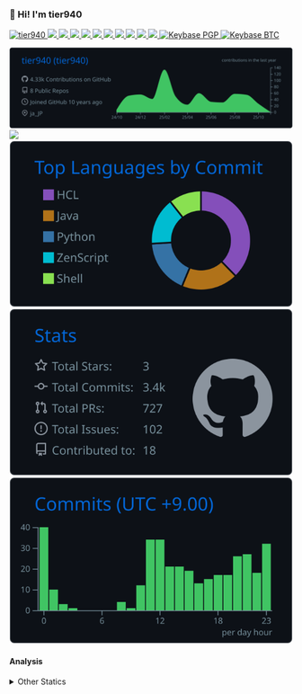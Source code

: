 ### 👋 Hi! I'm tier940

<p align="left"> 
  <a href="https://github.com/tier940/tier940/">
    <img src="https://komarev.com/ghpvc/?username=tier940" alt="tier940" />
  </a>
  <a href="http://twitter.com/tier940">
    <img height="20" src="https://img.shields.io/twitter/follow/tier940?label=Twitter&logo=twitter&style=flat" />
  </a>
  <a href="https://github.com/tier940">
    <img height="20" src="https://img.shields.io/github/followers/tier940?label=follow&logo=github&style=flat" />
  </a>
  <a href="https://www.reddit.com/user/tier940">
    <img height="20" src="https://img.shields.io/reddit/user-karma/combined/tier940?label=Reddit&logo=reddit&style=flat" />
  </a>
  <a href="https://stackoverflow.com/users/17317833/tier940">
    <img height="20" src="https://img.shields.io/stackexchange/stackoverflow/r/17317833?label=StackOverflow&logo=stack-overflow&style=flat" />
  </a>
  <a href="https://zenn.dev/tier940">
    <img height="20" src="https://zenn.badge.nikaera.com/s/tier940/likes" />
  </a>
  <a href="https://zenn.dev/tier940">
    <img height="20" src="https://zenn.badge.nikaera.com/s/tier940/followers" />
  </a>
  <a href="https://zenn.dev/tier940">
    <img height="20" src="https://zenn.badge.nikaera.com/s/tier940/articles" />
  </a>
  <a href="http://qiita.com/tier940">
    <img height="20" src="https://qiita-badge.apiapi.app/s/tier940/posts.svg" />
  </a>
  <a href="http://qiita.com/tier940">
    <img height="20" src="https://qiita-badge.apiapi.app/s/tier940/contributions.svg" />
  </a>
  <a href="https://github.com/tier940/tier940/">
    <img height="20" src="https://github.com/tier940/tier940/actions/workflows/main.yml/badge.svg" />
  </a>
  <a href="https://keybase.io/tier940">
    <img alt="Keybase PGP" src="https://img.shields.io/keybase/pgp/tier940">
  </a>
  <a href="https://keybase.io/tier940">
    <img alt="Keybase BTC" src="https://img.shields.io/keybase/btc/tier940">
  </a>
</p>

[![](https://raw.githubusercontent.com/tier940/tier940/main/profile-summary-card-output/github_dark/0-profile-details.svg)](https://github.com/vn7n24fzkq/github-profile-summary-cards)
[![](https://raw.githubusercontent.com/tier940/tier940/main/profile-summary-card-output/github_dark/1-repos-per-language.svg)](https://github.com/vn7n24fzkq/github-profile-summary-cards) [![](https://raw.githubusercontent.com/tier940/tier940/main/profile-summary-card-output/github_dark/2-most-commit-language.svg)](https://github.com/vn7n24fzkq/github-profile-summary-cards)
[![](https://raw.githubusercontent.com/tier940/tier940/main/profile-summary-card-output/github_dark/3-stats.svg)](https://github.com/vn7n24fzkq/github-profile-summary-cards) [![](https://raw.githubusercontent.com/tier940/tier940/main/profile-summary-card-output/github_dark/4-productive-time.svg)](https://github.com/vn7n24fzkq/github-profile-summary-cards)


#### Analysis
<!-- <img height="150" src="https://github.com/tier940/tier940/blob/master/images/stat.svg" alt="Alternative Text"/> -->

<details>
  <summary>Other Statics</summary>
  <!--START_SECTION:waka-->
![Code Time](http://img.shields.io/badge/Code%20Time-4%2C354%20hrs%2028%20mins-blue)

**🐱 My GitHub Data** 

> 📦 34.6 kB Used in GitHub's Storage 
 > 
> 💼 Opted to Hire
 > 
> 📜 8 Public Repositories 
 > 
> 🔑 4 Private Repositories 
 > 
**I'm an Early 🐤** 

```text
🌞 Morning                2480 commits        ████░░░░░░░░░░░░░░░░░░░░░   16.24 % 
🌆 Daytime                5604 commits        █████████░░░░░░░░░░░░░░░░   36.70 % 
🌃 Evening                5609 commits        █████████░░░░░░░░░░░░░░░░   36.73 % 
🌙 Night                  1577 commits        ███░░░░░░░░░░░░░░░░░░░░░░   10.33 % 
```
📅 **I'm Most Productive on Saturday** 

```text
Monday                   1508 commits        ██░░░░░░░░░░░░░░░░░░░░░░░   09.88 % 
Tuesday                  2507 commits        ████░░░░░░░░░░░░░░░░░░░░░   16.42 % 
Wednesday                1870 commits        ███░░░░░░░░░░░░░░░░░░░░░░   12.25 % 
Thursday                 1613 commits        ███░░░░░░░░░░░░░░░░░░░░░░   10.56 % 
Friday                   2130 commits        ███░░░░░░░░░░░░░░░░░░░░░░   13.95 % 
Saturday                 2864 commits        █████░░░░░░░░░░░░░░░░░░░░   18.76 % 
Sunday                   2778 commits        █████░░░░░░░░░░░░░░░░░░░░   18.19 % 
```


📊 **This Week I Spent My Time On** 

```text
🕑︎ Time Zone: Asia/Tokyo

💬 Programming Languages: 
Other                    23 hrs 3 mins       ███████████████████████░░   91.59 % 
Java                     53 mins             █░░░░░░░░░░░░░░░░░░░░░░░░   03.51 % 
Markdown                 37 mins             █░░░░░░░░░░░░░░░░░░░░░░░░   02.47 % 
INI                      10 mins             ░░░░░░░░░░░░░░░░░░░░░░░░░   00.71 % 
Git                      9 mins              ░░░░░░░░░░░░░░░░░░░░░░░░░   00.60 % 

🔥 Editors: 
Edge                     20 hrs 38 mins      █████████████████████░░░░   82.02 % 
Chrome                   2 hrs 21 mins       ██░░░░░░░░░░░░░░░░░░░░░░░   09.36 % 
VS Code                  1 hr 19 mins        █░░░░░░░░░░░░░░░░░░░░░░░░   05.27 % 
IntelliJ IDEA            50 mins             █░░░░░░░░░░░░░░░░░░░░░░░░   03.35 % 

💻 Operating System: 
Windows                  22 hrs 34 mins      ██████████████████████░░░   89.66 % 
Unknown OS               2 hrs 21 mins       ██░░░░░░░░░░░░░░░░░░░░░░░   09.36 % 
Linux                    14 mins             ░░░░░░░░░░░░░░░░░░░░░░░░░   00.98 % 
```

**I Mostly Code in Java** 

```text
Java                     14 repos            ████████████░░░░░░░░░░░░░   50.00 % 
ZenScript                3 repos             ███░░░░░░░░░░░░░░░░░░░░░░   10.71 % 
Python                   2 repos             ██░░░░░░░░░░░░░░░░░░░░░░░   07.14 % 
HTML                     1 repo              █░░░░░░░░░░░░░░░░░░░░░░░░   03.57 % 
Dockerfile               1 repo              █░░░░░░░░░░░░░░░░░░░░░░░░   03.57 % 
```



**Timeline**

![Lines of Code chart](https://raw.githubusercontent.com/tier940/tier940/main/assets/bar_graph.png)


 Last Updated on 28/08/2024 00:07:53 UTC
<!--END_SECTION:waka-->
</details>
